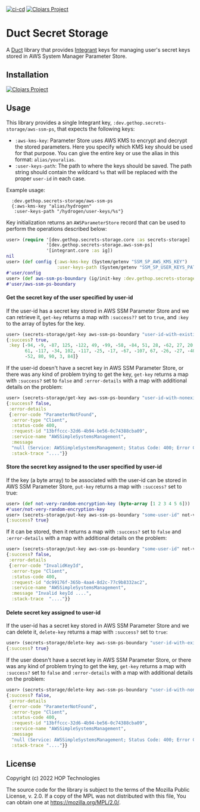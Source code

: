 [![ci-cd](https://github.com/gethop-dev/secret-storage.aws-ssm-ps/actions/workflows/ci-cd.yml/badge.svg)](https://github.com/gethop-dev/secret-storage.aws-ssm-ps/actions/workflows/ci-cd.yml)
[![Clojars Project](https://img.shields.io/clojars/v/dev.gethop/secret-storage.aws-ssm-ps.svg)](https://clojars.org/dev.gethop/secret-storage.aws-ssm-ps)


# Duct Secret Storage

A [Duct](https://github.com/duct-framework/duct) library that provides [Integrant](https://github.com/weavejester/integrant) keys for managing user's secret keys stored in AWS System Manager Parameter Store.

## Installation

[![Clojars Project](https://clojars.org/dev.gethop/secret-storage.aws-ssm-ps/latest-version.svg)](https://clojars.org/dev.gethop/secret-storage.aws-ssm-ps)

## Usage

This library provides a single Integrant key, `:dev.gethop.secrets-storage/aws-ssm-ps`, that expects the following keys:

* `:aws-kms-key`: Parameter Store uses AWS KMS to encrypt and decrypt the stored parameters. Here you specify which KMS key should be used for that purpose. You can give the entire key or use the alias in this format: `alias/youralias`.
* `:user-keys-path`: The path to where the keys should be saved. The path string should contain the wildcard `%s` that will be replaced with the proper `user-id` in each case.

Example usage:

``` edn
  :dev.gethop.secrets-storage/aws-ssm-ps
  {:aws-kms-key "alias/hydrogen"
   :user-keys-path "/hydrogen/user-keys/%s"}
```
Key initialization returns an `AWSParameterStore` record that can be used to perform the operations described below:

``` clojure
user> (require '[dev.gethop.secrets-storage.core :as secrets-storage]
               '[dev.gethop.secrets-storage.aws-ssm-ps]
               '[integrant.core :as ig])
nil
user> (def config {:aws-kms-key (System/getenv "SSM_SP_AWS_KMS_KEY")
                   :user-keys-path (System/getenv "SSM_SP_USER_KEYS_PATH")})
#'user/config
user> (def aws-ssm-ps-boundary (ig/init-key :dev.gethop.secrets-storage/aws-ssm-ps config))
#'user/aws-ssm-ps-boundary
```

#### Get the secret key of the user specified by user-id

If the user-id has a secret key stored in AWS SSM Parameter Store and we can retrieve it, `get-key` returns a map with `:success??` set to `true`, and `:key` to the array of bytes for the key.

``` clojure
user> (secrets-storage/get-key aws-ssm-ps-boundary "user-id-with-existing-key")
{:success? true,
 :key [-94, -9, -87, 125, -122, 49, -99, -58, -84, 51, 28, -62, 27, 20,
       61, -117, -34, 102, -117, -25, -17, -67, -107, 67, -26, -27, -40,
       -52, 80, 90, 3, 84]}

```

If the user-id doesn't have a secret key in AWS SSM Parameter Store, or there was any kind of problem trying to get the key, `get-key` returns a map with `:success?` set to `false` and `:error-details` with a map with additional details on the problem:

``` clojure
user> (secrets-storage/get-key aws-ssm-ps-boundary "user-id-with-nonexistent-key")
{:success? false,
 :error-details
 {:error-code "ParameterNotFound",
  :error-type "Client",
  :status-code 400,
  :request-id "13bffccc-32d6-4b94-be56-0c74388cba09",
  :service-name "AWSSimpleSystemsManagement",
  :message
  "null (Service: AWSSimpleSystemsManagement; Status Code: 400; Error Code: ParameterNotFound; Request ID: 13bffccc-32d6-4b94-be56-0c74388cba09)",
  :stack-trace "...."}}
```

#### Store the secret key assigned to the user specified by user-id

If the key (a byte array) to be associated with the user-id can be stored in AWS SSM Parameter Store, `put-key` returns a map with `:success?` set to true:

``` clojure
user> (def not-very-random-encryption-key (byte-array [1 2 3 4 5 6]))
#'user/not-very-random-encryption-key
user> (secrets-storage/put-key aws-ssm-ps-boundary "some-user-id" not-very-random-encryption-key)
{:success? true}
```

If it can be stored, then it returns a map with `:success?` set to `false` and `:error-details` with a map with additional details on the problem:

``` clojure
user> (secrets-storage/put-key aws-ssm-ps-boundary "some-user-id" not-very-random-encryption-key)
{:success? false,
 :error-details
 {:error-code "InvalidKeyId",
  :error-type "Client",
  :status-code 400,
  :request-id "dc99176f-365b-4aa4-8d2c-77c9b8332ac2",
  :service-name "AWSSimpleSystemsManagement",
  :message "Invalid keyId ....",
  :stack-trace  "...."}}
```

#### Delete secret key assigned to user-id

If the user-id has a secret key stored in AWS SSM Parameter Store and we can delete it, `delete-key` returns a map with `:success?` set to `true`:

``` clojure
user> (secrets-storage/delete-key aws-ssm-ps-boundary "user-id-with-existing-key")
{:success? true}
```

If the user doesn't have a secret key in AWS SSM Parameter Store, or there was any kind of problem trying to get the key, `get-key` returns a map with `:success?` set to `false` and `:error-details` with a map with additional details on the problem:

``` clojure
user> (secrets-storage/delete-key aws-ssm-ps-boundary "user-id-with-nonexistent-key")
{:success? false,
 :error-details
 {:error-code "ParameterNotFound",
  :error-type "Client",
  :status-code 400,
  :request-id "13bffccc-32d6-4b94-be56-0c74388cba09",
  :service-name "AWSSimpleSystemsManagement",
  :message
  "null (Service: AWSSimpleSystemsManagement; Status Code: 400; Error Code: ParameterNotFound; Request ID: 13bffccc-32d6-4b94-be56-0c74388cba09)",
  :stack-trace "...."}}
```

## License

Copyright (c) 2022 HOP Technologies

The source code for the library is subject to the terms of the Mozilla Public License, v. 2.0. If a copy of the MPL was not distributed with this file, You can obtain one at https://mozilla.org/MPL/2.0/.
